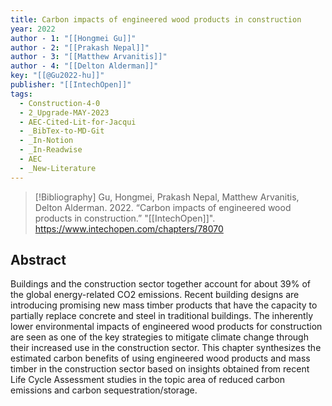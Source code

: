 ```yaml
---
title: Carbon impacts of engineered wood products in construction
year: 2022
author - 1: "[[Hongmei Gu]]"
author - 2: "[[Prakash Nepal]]"
author - 3: "[[Matthew Arvanitis]]"
author - 4: "[[Delton Alderman]]"
key: "[[@Gu2022-hu]]"
publisher: "[[IntechOpen]]"
tags:
  - Construction-4-0
  - 2_Upgrade-MAY-2023
  - AEC-Cited-Lit-for-Jacqui
  - _BibTex-to-MD-Git
  - _In-Notion
  - _In-Readwise
  - AEC
  - _New-Literature
---
```


> [!Bibliography]
> Gu, Hongmei, Prakash Nepal, Matthew Arvanitis, Delton Alderman. 2022. “Carbon impacts of engineered wood products in construction.” "[[IntechOpen]]". https://www.intechopen.com/chapters/78070

## Abstract
Buildings and the construction sector together account for about 39\% of the global energy-related CO2 emissions. Recent building designs are introducing promising new mass timber products that have the capacity to partially replace concrete and steel in traditional buildings. The inherently lower environmental impacts of engineered wood products for construction are seen as one of the key strategies to mitigate climate change through their increased use in the construction sector. This chapter synthesizes the estimated carbon benefits of using engineered wood products and mass timber in the construction sector based on insights obtained from recent Life Cycle Assessment studies in the topic area of reduced carbon emissions and carbon sequestration/storage.